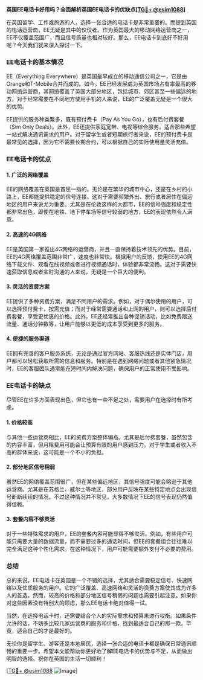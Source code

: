 **英国EE电话卡好用吗？全面解析英国EE电话卡的优缺点[[TG💪+ @esim1088](https://t.me/s/esim1088)]**

在英国留学、工作或旅游的人，选择一张合适的电话卡是非常重要的。而提到英国的电话运营商，EE无疑是其中的佼佼者。作为英国最大的移动网络运营商之一，EE不仅覆盖范围广，而且信号质量也相对较好。那么，EE电话卡到底好不好用呢？今天我们就来深入探讨一下。

### EE电话卡的基本情况

EE（Everything Everywhere）是英国最早成立的移动通信公司之一，它是由Orange和T-Mobile合并而成的。如今，EE已经发展成为英国市场占有率最高的移动网络运营商，其网络覆盖了英国大部分地区，包括城市、郊区甚至一些偏远的地方。对于经常需要在不同地方使用手机的人来说，EE的广泛覆盖无疑是一个很大的优势。

EE提供的服务种类繁多，既有预付费卡（Pay As You Go），也有后付费套餐（Sim Only Deals）。此外，EE还提供家庭宽带、电视等综合服务，适合那些希望一站式解决通讯需求的用户。对于留学生或者短期旅行者来说，EE的预付费卡是最常见的选择，因为它不需要长期合约，可以根据自己的实际使用量灵活充值。

### EE电话卡的优点

#### 1. **广泛的网络覆盖**
EE的网络覆盖在英国是首屈一指的。无论是在繁华的城市中心，还是在乡村的小路上，EE都能提供稳定的信号连接。这对于需要频繁外出、旅行或者居住在偏远地区的用户来说尤为重要。尤其是在伦敦这样的大都市，EE的信号强度和稳定性都非常出色，即使在地铁、地下停车场等信号较弱的地方，EE的表现依然令人满意。

#### 2. **高速的4G网络**
EE是英国第一家推出4G网络的运营商，并且一直保持着技术领先的优势。目前，EE的4G网络覆盖范围非常广，速度也非常快。根据用户的反馈，使用EE的4G网络下载文件、观看在线视频或者进行视频通话时，体验都非常流畅。这对于需要快速获取信息或者实时沟通的人来说，无疑是一个巨大的便利。

#### 3. **灵活的资费方案**
EE提供了多种资费方案，满足不同用户的需求。例如，对于偶尔使用的用户，可以选择预付费卡，按需充值；而对于经常需要通话和上网的用户，则可以选择后付费套餐，享受更优惠的价格。此外，EE还经常推出各种促销活动，比如免费赠送流量、通话分钟数等，让用户能够以更低的成本享受到更多的服务。

#### 4. **便捷的服务渠道**
EE拥有完善的客户服务系统，无论是通过官方网站、客服热线还是实体门店，用户都可以轻松获取所需的信息和服务。特别是在遇到网络问题或者其他紧急情况时，EE的客服团队通常能在短时间内解决问题，确保用户的正常使用不受影响。

### EE电话卡的缺点

尽管EE在许多方面表现出色，但它也有一些不足之处，需要用户在选择时有所考虑。

#### 1. **价格较高**
与其他一些运营商相比，EE的资费方案整体偏高。尤其是后付费套餐，虽然包含的内容丰富，但月租费用可能会让预算有限的用户感到压力。对于学生或者收入不高的群体来说，这可能是一个不小的负担。

#### 2. **部分地区信号稍弱**
虽然EE的网络覆盖范围很广，但在某些偏远地区，其信号强度可能会略逊于其他运营商。尤其是在苏格兰、威尔士等地区，部分用户反映在某些特定地点会出现信号断断续续的情况。不过这种情况并不常见，大多数情况下EE的信号表现仍然值得信赖。

#### 3. **套餐内容不够灵活**
对于一些特殊需求的用户，EE的套餐内容可能显得不够灵活。例如，有些用户可能只需要大量的数据流量，而不需要过多的通话时间，但EE的套餐组合往往难以完全满足这种个性化需求。在这种情况下，用户可能需要额外支付不必要的费用。

### 总结

总的来说，EE电话卡在英国是一个不错的选择，尤其适合需要稳定信号、快速网络以及优质服务的用户。它的广泛覆盖、高速网络和灵活的资费方案使其成为许多人的首选。然而，较高的价格和部分地区信号稍弱的问题也需要引起注意。如果你对这些因素没有特别大的顾虑，那么EE电话卡绝对值得一试。

当然，在选择电话卡时，还需要结合个人的实际需求和预算来进行权衡。如果条件允许的话，不妨多比较几家运营商的服务和价格，找到最适合自己的那一款。毕竟，适合自己的才是最好的。

无论你是留学生、游客还是本地居民，选择一张合适的电话卡都是确保日常通讯顺畅的重要一步。希望本文能帮助你更好地了解EE电话卡的优势与不足，从而做出明智的选择。祝你在英国的生活一切顺利！

[[TG💪+ @esim1088](https://t.me/s/esim1088) ![Image](https://i.postimg.cc/4NQfJmqS/Snipaste-2025-05-13-00-14-12.png)]